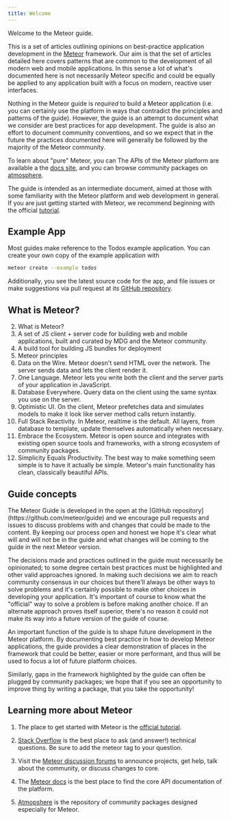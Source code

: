 ```yaml
---
title: Welcome
---
```


Welcome to the Meteor guide.

This is a set of articles outlining opinions on best-practice application development in the [Meteor](https://meteor.com) framework. Our aim is that the set of articles detailed here covers patterns that are common to the development of all modern web and mobile applications. In this sense a lot of what's documented here is not necessarily Meteor specific and could be equally be applied to any application built with a focus on modern, reactive user interfaces.

Nothing in the Meteor guide is *required* to build a Meteor application (i.e. you can certainly use the platform in ways that contradict the principles and patterns of the guide). However, the guide is an attempt to document what we consider are best practices for app development. The guide is also an effort to document community conventions, and so we expect that in the future the practices documented here will generally be followed by the majority of the Meteor community.

To learn about "pure" Meteor, you can The APIs of the Meteor platform are available a the [docs site](https://docs.meteor.com), and you can browse community packages on [atmosphere](https://atmospherejs.com).

The guide is intended as an intermediate document, aimed at those with some familiarity with the Meteor platform and web development in general. If you are just getting started with Meteor, we recommend beginning with the official [tutorial](https://www.meteor.com/tutorials/blaze/creating-an-app).

<h2 id="example-app">Example App</h2>
Most guides make reference to the Todos example application. You can create your own copy of the example application with

```bash
meteor create --example todos
```

Additionally, you see the latest source code for the app, and file issues or make suggestions via pull request at its [GitHub repository](https://github.com/meteor/todos).

<h2 id="what-is-meteor">What is Meteor?</h2>

2. What is Meteor?
  1. A set of JS client + server code for building web and mobile applications, built and curated by MDG and the Meteor community.
  2. A build tool for building JS bundles for deployment
3. Meteor principles
  1. Data on the Wire. Meteor doesn't send HTML over the network. The server sends data and lets the client render it.
  1. One Language. Meteor lets you write both the client and the server parts of your application in JavaScript.
  1. Database Everywhere. Query data on the client using the same syntax you use on the server.
  1. Optimistic UI. On the client, Meteor prefetches data and simulates models to make it look like server method calls return instantly.
  1. Full Stack Reactivity. In Meteor, realtime is the default. All layers, from database to template, update themselves automatically when necessary.
  1. Embrace the Ecosystem. Meteor is open source and integrates with existing open source tools and frameworks, with a strong ecosystem of community packages.
  1. Simplicity Equals Productivity. The best way to make something seem simple is to have it actually be simple. Meteor's main functionality has clean, classically beautiful APIs.


<h2 id="guide-concepts">Guide concepts</h2>
The Meteor Guide is developed in the open at the [GitHub repository](https://github.com/meteor/guide) and we encourage pull requests and issues to discuss problems with and changes that could be made to the content. By keeping our process open and honest we hope it's clear what will and will not be in the guide and what changes will be coming to the guide in the next Meteor version.

The decisions made and practices outlined in the guide must necessarily be opinionated; to some degree certain best practices must be highlighted and other valid approaches ignored. In making such decisions we aim to reach community consensus in our choices but there'll always be other ways to solve problems and it's certainly possible to make other choices in developing your application. It's important of course to know what the "official" way to solve a problem is before making another choice. If an alternate approach proves itself superior, there's no reason it could not make its way into a future version of the guide of course.

An important function of the guide is to shape future development in the Meteor platform. By documenting best practice in how to develop Meteor applications, the guide provides a clear demonstration of places in the framework that could be better, easier or more performant, and thus will be used to focus a lot of future platform choices.

Similarly, gaps in the framework highlighted by the guide can often be plugged by community packages; we hope that if you see an opportunity to improve thing by writing a package, that you take the opportunity!

<h2 id="learning-more">Learning more about Meteor</h2>

1. The place to get started with Meteor is the [official tutorial](https://www.meteor.com/tutorials/blaze/creating-an-app).

2. [Stack Overflow](http://stackoverflow.com/questions/tagged/meteor) is the best place to ask (and answer!) technical questions. Be sure to add the meteor tag to your question.

3. Visit the [Meteor discussion forums](https://forums.meteor.com) to announce projects, get help, talk about the community, or discuss changes to core.

4. The [Meteor docs](https://docs.meteor.com) is the best place to find the core API documentation of the platform.
 
5. [Atmopshere](https://atmospherejs.com) is the repository of community packages designed especially for Meteor.
